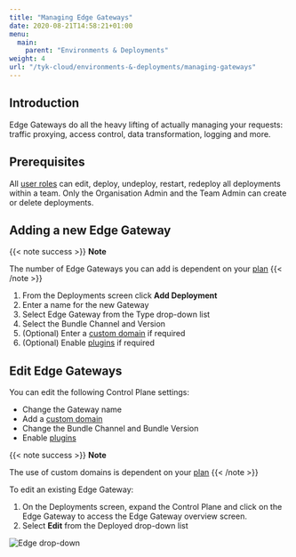 ```yaml
---
title: "Managing Edge Gateways"
date: 2020-08-21T14:58:21+01:00
menu:
  main:
    parent: "Environments & Deployments"
weight: 4
url: "/tyk-cloud/environments-&-deployments/managing-gateways"
---
```


## Introduction

Edge Gateways do all the heavy lifting of actually managing your requests: traffic proxying, access control, data transformation, logging and more.


## Prerequisites

All [user roles](/docs/tyk-cloud/reference-docs/user-roles/) can edit, deploy, undeploy, restart, redeploy all deployments within a team. Only the Organisation Admin and the Team Admin can create or delete deployments.


## Adding a new Edge Gateway

{{< note success >}}
**Note**
  
The number of Edge Gateways you can add is dependent on your [plan](/docs/tyk-cloud/account-billing/plans/)
{{< /note >}}

1. From the Deployments screen click **Add Deployment**
2. Enter a name for the new Gateway
3. Select Edge Gateway from the Type drop-down list
4. Select the Bundle Channel and Version
5. (Optional) Enter a [custom domain](/docs/tyk-cloud/using-custom-domains/) if required
6. (Optional) Enable [plugins](/docs/tyk-cloud/using-plugins/) if required

## Edit Edge Gateways

You can edit the following Control Plane settings:
* Change the Gateway name
* Add a [custom domain](/docs/tyk-cloud/using-custom-domains/)
* Change the Bundle Channel and Bundle Version
* Enable [plugins](/docs/tyk-cloud/using-plugins/)

{{< note success >}}
**Note**
  
The use of custom domains is dependent on your [plan](/docs/tyk-cloud/account-billing/plans/)
{{< /note >}}

To edit an existing Edge Gateway:

1. On the Deployments screen, expand the Control Plane and click on the Edge Gateway to access the Edge Gateway overview screen.
2. Select **Edit** from the Deployed drop-down list

![Edge drop-down](/docs/img/admin/cp-edit.png)
